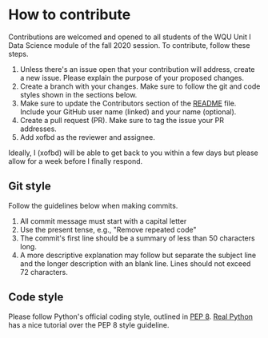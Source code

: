# How to contribute

Contributions are welcomed and opened to all students of the WQU Unit I Data Science module of the fall 2020 session. To contribute, follow these steps.

1. Unless there's an issue open that your contribution will address, create a new issue. Please explain the purpose of your proposed changes.
1. Create a branch with your changes. Make sure to follow the git and code styles shown in the sections below.
1. Make sure to update the Contributors section of the [README](README.md) file. Include your GitHub user name (linked) and your name (optional).
1. Create a pull request (PR). Make sure to tag the issue your PR addresses.
1. Add xofbd as the reviewer and assignee.

Ideally, I (xofbd) will be able to get back to you within a few days but please allow for a week before I finally respond.

## Git style
Follow the guidelines below when making commits.
1. All commit message must start with a capital letter
1. Use the present tense, e.g., "Remove repeated code"
1. The commit's first line should be a summary of less than 50 characters long.
1. A more descriptive explanation may follow but separate the subject line and the longer description with an blank line. Lines should not exceed 72 characters.

## Code style
Please follow Python's official coding style, outlined in [PEP 8](https://www.python.org/dev/peps/pep-0008/). [Real Python](https://realpython.com/python-pep8/) has a nice tutorial over the PEP 8 style guideline.
